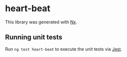 # heart-beat

This library was generated with [Nx](https://nx.dev).

## Running unit tests

Run `ng test heart-beat` to execute the unit tests via [Jest](https://jestjs.io).
